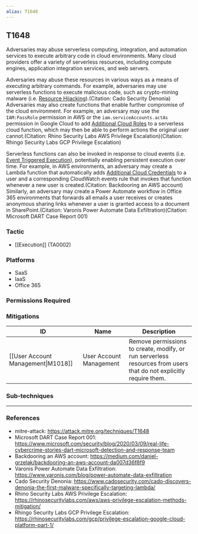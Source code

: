```yaml
---
alias: T1648
---
```


## T1648

Adversaries may abuse serverless computing, integration, and automation services to execute arbitrary code in cloud environments. Many cloud providers offer a variety of serverless resources, including compute engines, application integration services, and web servers. 

Adversaries may abuse these resources in various ways as a means of executing arbitrary commands. For example, adversaries may use serverless functions to execute malicious code, such as crypto-mining malware (i.e. [Resource Hijacking](https://attack.mitre.org/techniques/T1496)).(Citation: Cado Security Denonia) Adversaries may also create functions that enable further compromise of the cloud environment. For example, an adversary may use the `IAM:PassRole` permission in AWS or the `iam.serviceAccounts.actAs` permission in Google Cloud to add [Additional Cloud Roles](https://attack.mitre.org/techniques/T1098/003) to a serverless cloud function, which may then be able to perform actions the original user cannot.(Citation: Rhino Security Labs AWS Privilege Escalation)(Citation: Rhingo Security Labs GCP Privilege Escalation)

Serverless functions can also be invoked in response to cloud events (i.e. [Event Triggered Execution](https://attack.mitre.org/techniques/T1546)), potentially enabling persistent execution over time. For example, in AWS environments, an adversary may create a Lambda function that automatically adds [Additional Cloud Credentials](https://attack.mitre.org/techniques/T1098/001) to a user and a corresponding CloudWatch events rule that invokes that function whenever a new user is created.(Citation: Backdooring an AWS account) Similarly, an adversary may create a Power Automate workflow in Office 365 environments that forwards all emails a user receives or creates anonymous sharing links whenever a user is granted access to a document in SharePoint.(Citation: Varonis Power Automate Data Exfiltration)(Citation: Microsoft DART Case Report 001)


### Tactic
- [[Execution]] (TA0002)

### Platforms
- SaaS
- IaaS
- Office 365

### Permissions Required

### Mitigations

| ID | Name | Description |
| --- | --- | --- |
| [[User Account Management\|M1018]] | User Account Management | Remove permissions to create, modify, or run serverless resources from users that do not explicitly require them. |

### Sub-techniques


---
### References

- mitre-attack: https://attack.mitre.org/techniques/T1648
- Microsoft DART Case Report 001: https://www.microsoft.com/security/blog/2020/03/09/real-life-cybercrime-stories-dart-microsoft-detection-and-response-team
- Backdooring an AWS account: https://medium.com/daniel-grzelak/backdooring-an-aws-account-da007d36f8f9
- Varonis Power Automate Data Exfiltration: https://www.varonis.com/blog/power-automate-data-exfiltration
- Cado Security Denonia: https://www.cadosecurity.com/cado-discovers-denonia-the-first-malware-specifically-targeting-lambda/
- Rhino Security Labs AWS Privilege Escalation: https://rhinosecuritylabs.com/aws/aws-privilege-escalation-methods-mitigation/
- Rhingo Security Labs GCP Privilege Escalation: https://rhinosecuritylabs.com/gcp/privilege-escalation-google-cloud-platform-part-1/
